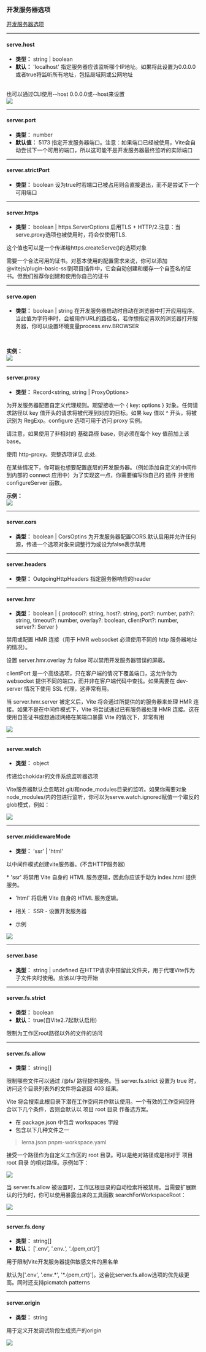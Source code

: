 ### 开发服务器选项
[开发服务器选项](https://cn.vitejs.dev/config/server-options.html#server-host)

***

#### serve.host
* **类型：** string | boolean
* **默认：** 'localhost'
指定服务器应该监听哪个IP地址。如果将此设置为0.0.0.0或者true将监听所有地址，包括局域网或公网地址
<br/>
也可以通过CLI使用--host 0.0.0.0或--host来设置
<br/>
<img src="../assets/vite/servehost.png"/>

***

#### server.port
* **类型：** number
* **默认值：** 5173
指定开发服务器端口。注意：如果端口已经被使用，Vite会自动尝试下一个可用的端口，所以这可能不是开发服务器最终监听的实际端口

***

#### server.strictPort
* **类型：** boolean
设为true时若端口已被占用则会直接退出，而不是尝试下一个可用端口

***

#### server.https
* **类型：** boolean | https.ServerOptions
启用TLS + HTTP/2.注意：当serve.proxy选项也被使用时，将会仅使用TLS.
<p>这个值也可以是一个传递给https.createServe()的选项对象</p>
<p>需要一个合法可用的证书。对基本使用的配置需求来说，你可以添加@vitejs/plugin-basic-ssl到项目插件中，它会自动创建和缓存一个自签名的证书。但我们推荐你创建和使用你自己的证书</p>

***

#### serve.open
* **类型：** boolean | string
在开发服务器启动时自动在浏览器中打开应用程序。当此值为字符串时，会被用作URL的路径名，若你想指定喜欢的浏览器打开服务器，你可以设置环境变量process.env.BROWSER

<br/>

**实例：**
<br/>
<img src="../assets/vite/serveopen.png"/>

***

#### server.proxy
* **类型：** Record<string, string | ProxyOptions>  
<p>为开发服务器配置自定义代理规则。期望接收一个 { key: options } 对象。任何请求路径以 key 值开头的请求将被代理到对应的目标。如果 key 值以 ^ 开头，将被识别为 RegExp。configure 选项可用于访问 proxy 实例。

请注意，如果使用了非相对的 基础路径 base，则必须在每个 key 值前加上该 base。

使用 http-proxy。完整选项详见 此处.

在某些情况下，你可能也想要配置底层的开发服务器。（例如添加自定义的中间件到内部的 connect 应用中）为了实现这一点，你需要编写你自己的 插件 并使用 configureServer 函数。</p>
**示例：**
<br/>
<img src="../assets/vite/serverproxy.png"/>

***

#### server.cors
* **类型：** boolean | CorsOptins
为开发服务器配置CORS.默认启用并允许任何源，传递一个选项对象来调整行为或设为false表示禁用

*** 

#### server.headers
* **类型：** OutgoingHttpHeaders
指定服务器响应的header

***

#### server.hmr
* **类型：** boolean | { protocol?: string, host?: string, port?: number, path?: string, timeout?: number, overlay?: boolean, clientPort?: number, server?: Server }
<p>禁用或配置 HMR 连接（用于 HMR websocket 必须使用不同的 http 服务器地址的情况）。

设置 server.hmr.overlay 为 false 可以禁用开发服务器错误的屏蔽。

clientPort 是一个高级选项，只在客户端的情况下覆盖端口，这允许你为 websocket 提供不同的端口，而并非在客户端代码中查找。如果需要在 dev-server 情况下使用 SSL 代理，这非常有用。

当 server.hmr.server 被定义后，Vite 将会通过所提供的的服务器来处理 HMR 连接。如果不是在中间件模式下，Vite 将尝试通过已有服务器处理 HMR 连接。这在使用自签证书或想通过网络在某端口暴露 Vite 的情况下，非常有用</p>
<img src="../assets/vite/servehmr.png"/>

*** 

#### server.watch
* **类型：** object
<p>传递给chokidar的文件系统监听器选项</p>
<p>Vite服务器默认会忽略对.git/和node_modules目录的监听。如果你需要对象node_modules/内的包进行监听，你可以为serve.watch.ignored赋值一个取反的glob模式，例如：</p>
<img src="../assets/vite/serverwatch.png"/>

***

#### server.middlewareMode
* **类型：** 'ssr' | 'html'
<p>以中间件模式创建vite服务器。(不含HTTP服务器)</p>
* 'ssr' 将禁用 Vite 自身的 HTML 服务逻辑，因此你应该手动为 index.html 提供服务。

* 'html' 将启用 Vite 自身的 HTML 服务逻辑。

* 相关： SSR - 设置开发服务器

* 示例
<img src="../assets/vite/servermidd.png"/>

***

#### server.base
* **类型：** string | undefined
在HTTP请求中预留此文件夹，用于代理Vite作为子文件夹时使用。应该以/字符开始

***

#### server.fs.strict
* **类型：** boolean
* **默认：** true(自Vite2.7起默认启用)
<p>限制为工作区root路径以外的文件的访问</p>


***

#### server.fs.allow
* **类型：** string[]
<p>限制哪些文件可以通过 /@fs/ 路径提供服务。当 server.fs.strict 设置为 true 时，访问这个目录列表外的文件将会返回 403 结果。

Vite 将会搜索此根目录下潜在工作空间并作默认使用。一个有效的工作空间应符合以下几个条件，否则会默认以 项目 root 目录 作备选方案。</p>
* 在 package.json 中包含 workspaces 字段
* 包含以下几种文件之一
> lerna.json
> pnpm-workspace.yaml
<p>接受一个路径作为自定义工作区的 root 目录。可以是绝对路径或是相对于 项目 root 目录 的相对路径。示例如下：</p>
<img src="../assets/vite/serverfsallow.png"/>
<p>当 server.fs.allow 被设置时，工作区根目录的自动检索将被禁用。当需要扩展默认的行为时，你可以使用暴露出来的工具函数 searchForWorkspaceRoot：</p>
<img src="../assets/vite/serverfsallow2.png"/>


***

#### server.fs.deny
* **类型：** string[]
* **默认：** ['.env', '.env.*', '*.{pem,crt}']
<p>用于限制Vite开发服务器提供敏感文件的黑名单</p>
<p>默认为['.env', '.env.*', '*.{pem,crt}']。这会比server.fs.allow选项的优先级更高。同时还支持picmatch patterns</p>

***

#### server.origin
* **类型：** string
<p>用于定义开发调试阶段生成资产的origin</p>
<img src="../assets/vite/serverorigin.png"/>